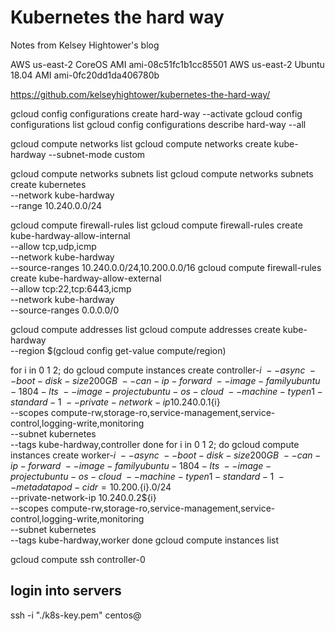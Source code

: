 # Kubernetes the hard way

Notes from Kelsey Hightower's blog 

AWS us-east-2 CoreOS AMI       ami-08c51fc1b1cc85501
AWS us-east-2 Ubuntu 18.04 AMI ami-0fc20dd1da406780b

https://github.com/kelseyhightower/kubernetes-the-hard-way/

gcloud config configurations create hard-way --activate
gcloud config configurations list
gcloud config configurations describe hard-way --all

gcloud compute networks list
gcloud compute networks create kube-hardway --subnet-mode custom

gcloud compute networks subnets list
gcloud compute networks subnets create kubernetes \
  --network kube-hardway  \
  --range 10.240.0.0/24

gcloud compute firewall-rules list
gcloud compute firewall-rules create kube-hardway-allow-internal  \
  --allow tcp,udp,icmp  \
  --network kube-hardway  \
  --source-ranges 10.240.0.0/24,10.200.0.0/16
gcloud compute firewall-rules create kube-hardway-allow-external  \
  --allow tcp:22,tcp:6443,icmp  \
  --network kube-hardway  \
  --source-ranges 0.0.0.0/0

gcloud compute addresses list
gcloud compute addresses create kube-hardway \
  --region $(gcloud config get-value compute/region)

for i in 0 1 2; do
  gcloud compute instances create controller-${i} \
    --async \
    --boot-disk-size 200GB \
    --can-ip-forward \
    --image-family ubuntu-1804-lts \
    --image-project ubuntu-os-cloud \
    --machine-type n1-standard-1 \
    --private-network-ip 10.240.0.1${i} \
    --scopes compute-rw,storage-ro,service-management,service-control,logging-write,monitoring \
    --subnet kubernetes \
    --tags kube-hardway,controller
done
for i in 0 1 2; do
  gcloud compute instances create worker-${i} \
    --async \
    --boot-disk-size 200GB \
    --can-ip-forward \
    --image-family ubuntu-1804-lts \
    --image-project ubuntu-os-cloud \
    --machine-type n1-standard-1 \
    --metadata pod-cidr=10.200.${i}.0/24 \
    --private-network-ip 10.240.0.2${i} \
    --scopes compute-rw,storage-ro,service-management,service-control,logging-write,monitoring \
    --subnet kubernetes \
    --tags kube-hardway,worker
done
gcloud compute instances list

gcloud compute ssh controller-0

## login into servers 

ssh -i "./k8s-key.pem" centos@<IP-ADDRESS>
